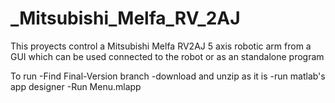 # _Mitsubishi_Melfa_RV_2AJ
This proyects control a Mitsubishi Melfa RV2AJ 5 axis robotic arm from a GUI which can be used connected to the robot or as an standalone program


To run
-Find Final-Version branch
-download and unzip as it is
-run matlab's app designer
-Run Menu.mlapp
